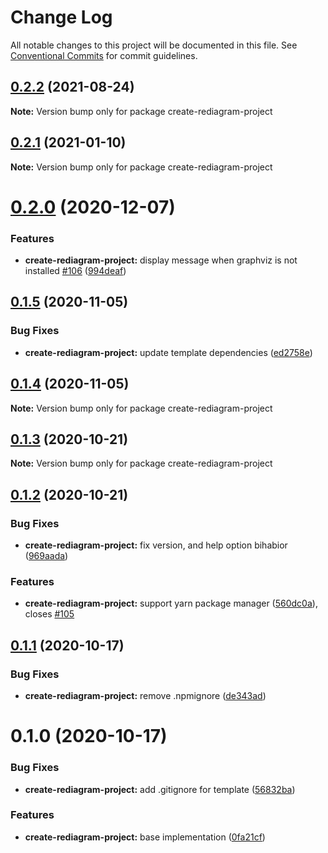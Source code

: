 # Change Log

All notable changes to this project will be documented in this file.
See [Conventional Commits](https://conventionalcommits.org) for commit guidelines.

## [0.2.2](https://github.com/kamiazya/rediagram/compare/create-rediagram-project@0.2.1...create-rediagram-project@0.2.2) (2021-08-24)

**Note:** Version bump only for package create-rediagram-project





## [0.2.1](https://github.com/kamiazya/rediagram/compare/create-rediagram-project@0.2.0...create-rediagram-project@0.2.1) (2021-01-10)

**Note:** Version bump only for package create-rediagram-project





# [0.2.0](https://github.com/kamiazya/rediagram/compare/create-rediagram-project@0.1.5...create-rediagram-project@0.2.0) (2020-12-07)


### Features

* **create-rediagram-project:** display message when graphviz is not installed [#106](https://github.com/kamiazya/rediagram/issues/106) ([994deaf](https://github.com/kamiazya/rediagram/commit/994deaf4673bb43082474282bfecf2f03fe027bb))





## [0.1.5](https://github.com/kamiazya/rediagram/compare/create-rediagram-project@0.1.4...create-rediagram-project@0.1.5) (2020-11-05)


### Bug Fixes

* **create-rediagram-project:** update template dependencies ([ed2758e](https://github.com/kamiazya/rediagram/commit/ed2758e24578f971b442b270533700f7197dcf02))





## [0.1.4](https://github.com/kamiazya/rediagram/compare/create-rediagram-project@0.1.3...create-rediagram-project@0.1.4) (2020-11-05)

**Note:** Version bump only for package create-rediagram-project





## [0.1.3](https://github.com/kamiazya/rediagram/compare/create-rediagram-project@0.1.2...create-rediagram-project@0.1.3) (2020-10-21)

**Note:** Version bump only for package create-rediagram-project





## [0.1.2](https://github.com/kamiazya/rediagram/compare/create-rediagram-project@0.1.1...create-rediagram-project@0.1.2) (2020-10-21)


### Bug Fixes

* **create-rediagram-project:** fix version, and help option bihabior ([969aada](https://github.com/kamiazya/rediagram/commit/969aada225e5ae629394d4ca34b77380b13bc491))


### Features

* **create-rediagram-project:** support yarn package manager ([560dc0a](https://github.com/kamiazya/rediagram/commit/560dc0aa51fcfee6b8db539e4d0f467e76866e66)), closes [#105](https://github.com/kamiazya/rediagram/issues/105)





## [0.1.1](https://github.com/kamiazya/rediagram/compare/create-rediagram-project@0.1.0...create-rediagram-project@0.1.1) (2020-10-17)


### Bug Fixes

* **create-rediagram-project:** remove .npmignore ([de343ad](https://github.com/kamiazya/rediagram/commit/de343ad1dd46f61f2ceba43d7ea794f8682a2ae5))





# 0.1.0 (2020-10-17)


### Bug Fixes

* **create-rediagram-project:** add .gitignore for template ([56832ba](https://github.com/kamiazya/rediagram/commit/56832ba8a52426364f81deca5960fef052008138))


### Features

* **create-rediagram-project:** base implementation ([0fa21cf](https://github.com/kamiazya/rediagram/commit/0fa21cfcf6127b8c2aafe720aaedbb8944194672))
